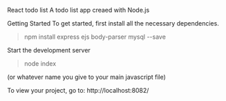 React todo list
A todo list app creaed with Node.js 

Getting Started
To get started, first install all the necessary dependencies.

> npm install express ejs body-parser mysql --save

Start the development server

> node index 

(or whatever name you give to your main javascript file)

To view your project, go to: http://localhost:8082/

